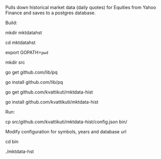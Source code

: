 Pulls down historical market data (daily quotes) for Equities from Yahoo Finance and saves to a postgres database.

Build:

mkdir mktdatahst

cd mktdatahst

export GOPATH=`pwd`

mkdir src

go get github.com/lib/pq

go install github.com/lib/pq

go get github.com/kvattikuti/mktdata-hist

go install github.com/kvattikuti/mktdata-hist

Run:

cp src/github.com/kvattikuti/mktdata-hist/config.json bin/

Modify configuration for symbols, years and database url

cd bin

./mktdata-hst
